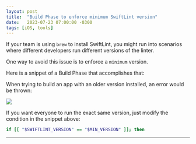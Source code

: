 ```yaml
---
layout: post
title:  "Build Phase to enforce minimum SwiftLint version"
date:   2023-07-23 07:00:00 -0300
tags: [iOS, tools]
---
```


If your team is using `brew` to install SwiftLint, you might run into scenarios where different developers run different versions of the linter.

One way to avoid this issue is to enforce a `minimum` version.

Here is a snippet of a Build Phase that accomplishes that:

<script src="https://gist.github.com/mdb1/d5b7c005af9989815281dc016cc5d138.js"></script>

When trying to build an app with an older version installed, an error would be thrown:

<img src="{{static.static_files}}/resources/swiftlint-version/swiftlint-error.png">

If you want everyone to run the exact same version, just modify the condition in the snippet above:

```bash
if [[ "$SWIFTLINT_VERSION" == "$MIN_VERSION" ]]; then
```

---